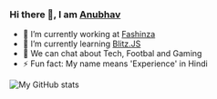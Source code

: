 ### Hi there 👋, I am [Anubhav](https://anubhav.ga/)

- 🔭 I’m currently working at [Fashinza](https://fashinza.com/)
- 🌱 I’m currently learning [Blitz.JS](https://blitzjs.com/)
- 💬 We can chat about Tech, Footbal and Gaming
- ⚡ Fun fact: My name means 'Experience' in Hindi


![My GitHub stats](https://github-readme-stats.vercel.app/api?username=annubv&show_icons=true&theme=ayu-mirage&include_all_commits=true)


<!--
**annubv/annubv** is a ✨ _special_ ✨ repository because its `README.md` (this file) appears on your GitHub profile.

Here are some ideas to get you started:

- 🔭 I’m currently working on ...
- 🌱 I’m currently learning ...
- 👯 I’m looking to collaborate on ...
- 🤔 I’m looking for help with ...
- 💬 Ask me about ...
- 📫 How to reach me: ...
- 😄 Pronouns: ...
- ⚡ Fun fact: ...
-->
